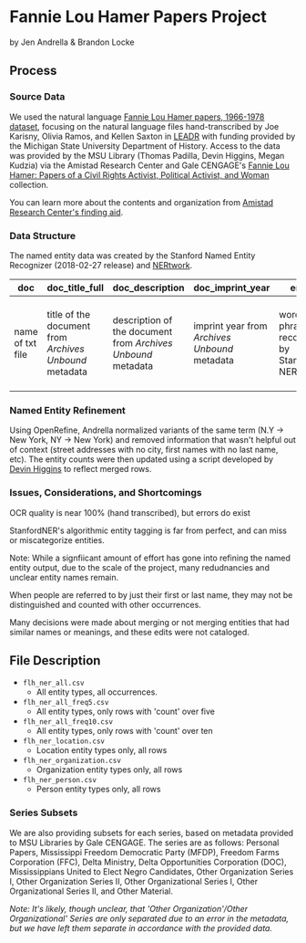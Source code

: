# Fannie Lou Hamer Papers Project
by Jen Andrella & Brandon Locke

## Process
### Source Data
We used the natural language [Fannie Lou Hamer papers, 1966-1978 dataset](https://listings.lib.msu.edu/fannielouhamer/), focusing on the natural language files hand-transcribed by Joe Karisny, Olivia Ramos, and Kellen Saxton in [LEADR](leadr.msu.edu) with funding provided by the Michigan State University Department of History. Access to the data was provided by the MSU Library (Thomas Padilla, Devin Higgins, Megan Kudzia) via the Amistad Research Center and Gale CENGAGE's [Fannie Lou Hamer: Papers of a Civil Rights Activist, Political Activist, and Woman](https://www.gale.com/binaries/content/assets/gale-us-en/primary-sources/archives-unbound/primary-sources_-archives-unbound_fannie-lou-hamer_papers-of-a-civil-rights-activitist-political-activist-and-woman.pdf) collection. 

You can learn more about the contents and organization from [Amistad Research Center's finding aid](http://amistadresearchcenter.tulane.edu/archon/index.php?p=collections/controlcard&id=3).

### Data Structure
The named entity data was created by the Stanford Named Entity Recognizer (2018-02-27 release) and [NERtwork](https://github.com/brandontlocke/NERtwork).

| doc | doc\_title\_full | doc_description | doc\_imprint\_year | entity | type | count |
| ------------- | ------------- | ------------- | ------------- | ------------- | ------------- | ------------- |
| name of txt file  | title of the document from *Archives Unbound* metadata | description of the document from *Archives Unbound* metadata | imprint year from *Archives Unbound* metadata | word or phrase recognized by Stanford NER  | type of entity (person, location, organization)  | number of times the entity & type occurred in the doc |


### Named Entity Refinement
Using OpenRefine, Andrella normalized variants of the same term (N.Y -> New York, NY -> New York) and removed information that wasn't helpful out of context (street addresses with no city, first names with no last name, etc). The entity counts were then updated using a script developed by [Devin Higgins](https://github.com/devinhiggins) to reflect merged rows. 

### Issues, Considerations, and Shortcomings
OCR quality is near 100% (hand transcribed), but errors do exist

StanfordNER's algorithmic entity tagging is far from perfect, and can miss or miscategorize entities.

Note: While a signfiicant amount of effort has gone into refining the named entity output, due to the scale of the project, many redudnancies and unclear entity names remain.

When people are referred to by just their first or last name, they may not be distinguished and counted with other occurrences.

Many decisions were made about merging or not merging entities that had similar names or meanings, and these edits were not cataloged.

## File Description
- `flh_ner_all.csv`  
  - All entity types, all occurrences.  
- `flh_ner_all_freq5.csv`  
  - All entity types, only rows with 'count' over five  
- `flh_ner_all_freq10.csv`  
  - All entity types, only rows with 'count' over ten  
- `flh_ner_location.csv`  
  - Location entity types only, all rows  
- `flh_ner_organization.csv`  
  - Organization entity types only, all rows  
- `flh_ner_person.csv`  
  - Person entity types only, all rows  

### Series Subsets
We are also providing subsets for each series, based on metadata provided to MSU Libraries by Gale CENGAGE. The series are as follows: Personal Papers, Mississippi Freedom Democratic Party (MFDP), Freedom Farms Corporation (FFC), Delta Ministry, Delta Opportunities Corporation (DOC), Mississippians United to Elect Negro Candidates, Other Organization Series I, Other Organization Series II, Other Organizational Series I, Other Organizational Series II, and Other Material. 

_Note: It's likely, though unclear, that 'Other Organization'/Other Organizational' Series are only separated due to an error in the metadata, but we have left them separate in accordance with the provided data._
